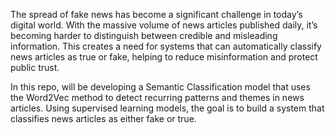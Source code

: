 The spread of fake news has become a significant challenge in today’s digital world. 
With the massive volume of news articles published daily, it’s becoming harder to distinguish between credible and misleading information. 
This creates a need for systems that can automatically classify news articles as true or fake, helping to reduce misinformation and protect public trust.

In this repo, will be developing a Semantic Classification model that uses the Word2Vec method to detect recurring patterns and themes in news articles. 
Using supervised learning models, the goal is to build a system that classifies news articles as either fake or true.
